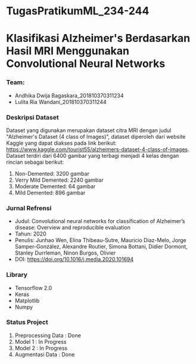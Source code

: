 # TugasPratikumML_234-244
# Klasifikasi Alzheimer's Berdasarkan Hasil MRI Menggunakan Convolutional Neural Networks

### Team:
+ Andhika Dwija Bagaskara_201810370311234
+ Lulita Ria Wandani_201810370311244
    
### Deskripsi Dataset
Dataset yang digunakan merupakan dataset citra MRI dengan judul "Alzheimer's Dataset (4 class of Images)", dataset diperoleh dari website Kaggle yang dapat diakses pada link berikut: https://www.kaggle.com/tourist55/alzheimers-dataset-4-class-of-images. Dataset terdiri dari 6400 gambar yang terbagi menjadi 4 kelas dengan rincian sebagai berikut:
1. Non-Demented: 3200 gambar
2. Verry Mild Demented: 2240 gambar
3. Moderate Demented: 64 gambar 
4. Mild Demented: 896 gambar
 
### Jurnal Refrensi
+ Judul: Convolutional neural networks for classification of Alzheimer’s disease: Overview and reproducible evaluation
+ Tahun: 2020
+ Penulis: Junhao Wen, Elina Thibeau-Sutre, Mauricio Diaz-Melo, Jorge Samper-González, Alexandre Routier, Simona Bottani, Didier Dormont, Stanley Durrleman, Ninon Burgos, Olivier
+ DOI: https://doi.org/10.1016/j.media.2020.101694

### Library
+ Tensorflow 2.0
+ Keras
+ Matplotlib
+ Numpy

### Status Project
1. Preprocessing Data : Done 
2. Model 1            : In Progress
3. Model 2            : In Progress
4. Augmentasi Data    : Done
